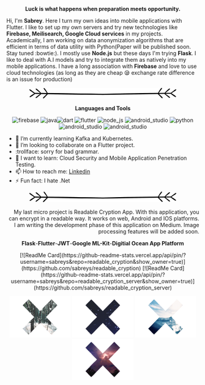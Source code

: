 
 <p align="center" >
  <b>  Luck is what happens when preparation meets opportunity.</b> 
  </p>


Hi, I'm <b>Sabrey</b>. Here I turn my own ideas into mobile applications with Flutter. I like to set up my own servers and try new technologies like <b>Firebase, Meilisearch, Google Cloud services</b> in my projects. Academically, I am working on data anonymization algorithms that are efficient in terms of data utility with Python(Paper will be published soon. Stay tuned :bowtie:). I mostly use <b>Node.js</b> but these days I'm trying <b>Flask</b>. 
I like to deal with A.I models and try to integrate them as natively into my mobile applications. I have a long association with <b>Firebase</b> and love to use cloud technologies (as long as they are cheap 😪 exchange rate difference is an issue for production)


<p align="center" >
   <img src="https://github.com/sabreys/sabreys/blob/main/Untitled-2.png?raw=true"/>
</p>



<p align="center" >
    <b>Languages and Tools</b>
   </p>
   <p align="center">
 <img src="https://www.vectorlogo.zone/logos/firebase/firebase-icon.svg" alt="firebase" width="40" height="40"/> <img src="https://www.vectorlogo.zone/logos/java/java-icon.svg" alt="java" width="40" height="40"/><img src="https://www.vectorlogo.zone/logos/dartlang/dartlang-icon.svg" alt="dart" width="40" height="40"/> 
  <img src="https://www.vectorlogo.zone/logos/flutterio/flutterio-icon.svg" alt="flutter" width="40" height="40"/>   
 <img  src="https://upload.wikimedia.org/wikipedia/commons/thumb/d/d9/Node.js_logo.svg/105px-Node.js_logo.svg.png" alt="node_js" width="60" height="40"/>
 <img  src="https://upload.wikimedia.org/wikipedia/commons/thumb/a/ab/TensorFlow_logo.svg/1920px-TensorFlow_logo.svg.png" alt="android_studio" width="60" height="40"/> 

 <img src="https://upload.wikimedia.org/wikipedia/commons/thumb/c/c3/Python-logo-notext.svg/1200px-Python-logo-notext.svg.png" alt="python" width="40" height="40"/> 
 <img  src="https://1.bp.blogspot.com/-LgTa-xDiknI/X4EflN56boI/AAAAAAAAPuk/24YyKnqiGkwRS9-_9suPKkfsAwO4wHYEgCLcBGAsYHQ/s0/image9.png" alt="android_studio" width="50" height="50"/> 

   <img  src="https://upload.wikimedia.org/wikipedia/commons/thumb/1/1d/PyCharm_Icon.svg/512px-PyCharm_Icon.svg.png" alt="android_studio" width="40" height="40"/> 
 

</p>






- 🌱 I’m currently learning Kafka and Kubernetes.
- 👯 I’m looking to collaborate on a Flutter project.
- :trollface: sorry for bad grammar.
- 🔨 I want to learn: Cloud Security and Mobile Application Penetration Testing.
- 📫 How to reach me: [Linkedin](https://www.linkedin.com/in/sabri-başoğlu-9781a51a8/)
- ⚡ Fun fact: I hate .Net



<p align="center">
   <img src="https://github.com/sabreys/sabreys/blob/main/Untitled-2.png?raw=true"/>
</p>



<p align="right">
   My last micro project is Readable Cryption App. With this application, you can encrypt in a readable way. It works on web, Android and IOS platforms. I am writing the development phase of this application on Medium. Image processing features will be added soon.
 
</p>
<p align="center">
 <b>Flask</b>-<b>Flutter</b>-<b>JWT</b>-<b>Google ML-Kit</b>-<b>Digitial Ocean App Platform</b>
 </p>
 
 </p>
<p align="center">
[![ReadMe Card](https://github-readme-stats.vercel.app/api/pin/?username=sabreys&repo=readable_cryption&show_owner=true)](https://github.com/sabreys/readable_cryption)
[![ReadMe Card](https://github-readme-stats.vercel.app/api/pin/?username=sabreys&repo=readable_cryption_server&show_owner=true)](https://github.com/sabreys/readable_cryption_server)
 </p>










<p align="center">
  <img src="https://github.com/sabreys/sabreys/blob/main/kar.gif?raw=true"/>
  <img src="https://github.com/sabreys/sabreys/blob/main/uzay.gif?raw=true"/>
  <img src="https://github.com/sabreys/sabreys/blob/main/deniz.gif?raw=true"/>
  <img src="https://github.com/sabreys/sabreys/blob/main/f%C4%B1rt%C4%B1na.gif?raw=true"/>
</p>




<!--
**sabreys/sabreys** is a ✨ _special_ ✨ repository because its `README.md` (this file) appears on your GitHub profile.

-->
